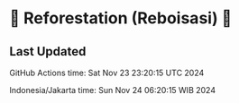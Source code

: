 
# 🌳 Reforestation (Reboisasi) 🌲

## Last Updated

GitHub Actions time: Sat Nov 23 23:20:15 UTC 2024

Indonesia/Jakarta time: Sun Nov 24 06:20:15 WIB 2024
